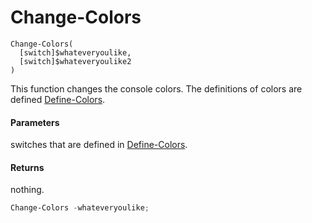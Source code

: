 # Change-Colors
```
Change-Colors(
  [switch]$whateveryoulike,
  [switch]$whateveryoulike2
)
```
This function changes the console colors.
The definitions of colors are defined [Define-Colors](define-colors.md).

#### Parameters
switches that are defined in [Define-Colors](define-colors.md).

#### Returns
nothing.

``` powershell
Change-Colors -whateveryoulike;
```
